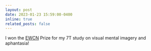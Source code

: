 ```yaml
---
layout: post
date: 2023-01-23 15:59:00-0400
inline: true
related_posts: false
---
```


I won the [EWCN](https://sites.google.com/view/ewcn/ewcn-prize/ewcn-prize-2023?authuser=0) Prize for my 7T study on visual mental imagery and aphantasia!
